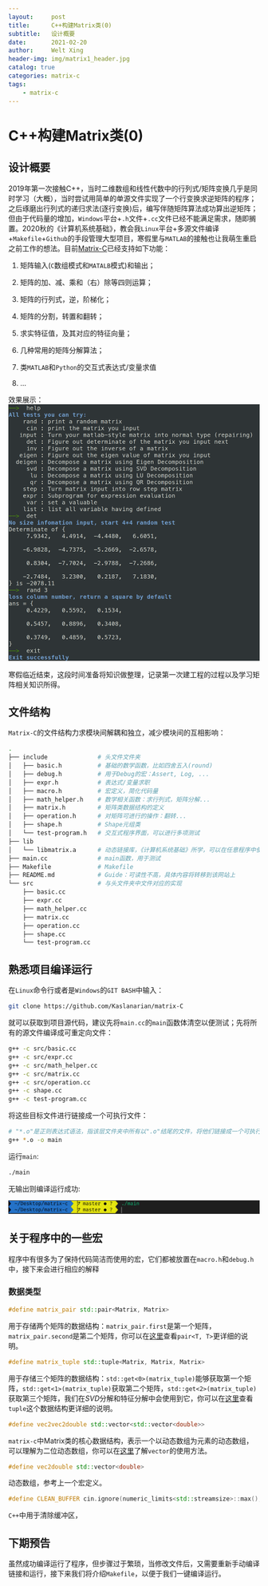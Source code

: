 ```yaml
---
layout:     post
title:      C++构建Matrix类(0)
subtitle:   设计概要
date:       2021-02-20
author:     Welt Xing
header-img: img/matrix1_header.jpg
catalog: true
categories: matrix-c
tags:
    - matrix-c
---
```



# C++构建Matrix类(0)

## 设计概要

2019年第一次接触C++，当时二维数组和线性代数中的行列式/矩阵变换几乎是同时学习（大概），当时尝试用简单的单源文件实现了一个行变换求逆矩阵的程序；之后琢磨出行列式的递归求法(逐行变换)后，编写伴随矩阵算法成功算出逆矩阵；但由于代码量的增加，`Windows`平台+`.h`文件+`.cc`文件已经不能满足需求，随即搁置。2020秋的《计算机系统基础》，教会我`Linux`平台+多源文件编译+`Makefile`+`Github`的手段管理大型项目，寒假里与`MATLAB`的接触也让我萌生重启之前工作的想法。目前[Matrix-C](https://github.com/Kaslanarian/matrix-C)已经支持如下功能：

1. 矩阵输入(`C`数组模式和`MATALB`模式)和输出；

2. 矩阵的加、减、乘和（右）除等四则运算；

3. 矩阵的行列式，逆，阶梯化；

4. 矩阵的分割，转置和翻转；

5. 求实特征值，及其对应的特征向量；

6. 几种常用的矩阵分解算法；

7. 类`MATLAB`和`Python`的交互式表达式/变量求值

8. ...

效果展示：![实现效果](/img/matrix1_1.png)

寒假临近结束，这段时间准备将知识做整理，记录第一次建工程的过程以及学习矩阵相关知识所得。

## 文件结构

`Matrix-C`的文件结构力求模块间解耦和独立，减少模块间的互相影响：

```bash
.
├── include              # 头文件文件夹
│   ├── basic.h          # 基础的数学函数，比如四舍五入(round)
│   ├── debug.h          # 用于Debug的宏：Assert, Log, ...
│   ├── expr.h           # 表达式/变量求职
│   ├── macro.h          # 宏定义，简化代码量
│   ├── math_helper.h    # 数学相关函数：求行列式，矩阵分解...
│   ├── matrix.h         # 矩阵类数据结构的定义
│   ├── operation.h      # 对矩阵可进行的操作：翻转...
│   ├── shape.h          # Shape元组类
│   └── test-program.h   # 交互式程序界面，可以进行多项测试
├── lib
│   └── libmatrix.a      # 动态链接库，《计算机系统基础》所学，可以在任意程序中使用Matrix
├── main.cc              # main函数，用于测试
├── Makefile             # Makefile
├── README.md            # Guide：可读性不高，具体内容将转移到该网站上
└── src                  # 与头文件夹中文件对应的实现
    ├── basic.cc
    ├── expr.cc
    ├── math_helper.cc
    ├── matrix.cc
    ├── operation.cc
    ├── shape.cc
    └── test-program.cc
```

## 熟悉项目编译运行

在`Linux`命令行或者是`Windows`的`GIT BASH`中输入：

```bash
git clone https://github.com/Kaslanarian/matrix-C
```

就可以获取到项目源代码，建议先将`main.cc`的`main`函数体清空以便测试；先将所有的源文件编译成可重定向文件：

```bash
g++ -c src/basic.cc 
g++ -c src/expr.cc 
g++ -c src/math_helper.cc 
g++ -c src/matrix.cc 
g++ -c src/operation.cc 
g++ -c shape.cc 
g++ -c test-program.cc
```

将这些目标文件进行链接成一个可执行文件：

```bash
# "*.o"是正则表达式语法，指该层文件夹中所有以".o"结尾的文件，将他们链接成一个可执行文件main
g++ *.o -o main 
```

运行`main`:

```bash
./main
```

无输出则编译运行成功:

![运行结果](/img/matrix1_2.png)

## 关于程序中的一些宏

程序中有很多为了保持代码简洁而使用的宏，它们都被放置在`macro.h`和`debug.h`中，接下来会进行相应的解释

### 数据类型

```cpp
#define matrix_pair std::pair<Matrix, Matrix>
```

用于存储两个矩阵的数据结构：`matrix_pair.first`是第一个矩阵，`matrix_pair.second`是第二个矩阵，你可以在[这里](https://www.cplusplus.com/reference/utility/pair/)查看`pair<T, T>`更详细的说明。

```cpp
#define matrix_tuple std::tuple<Matrix, Matrix, Matrix>
```

用于存储三个矩阵的数据结构：`std::get<0>(matrix_tuple)`能够获取第一个矩阵，`std::get<1>(matrix_tuple)`获取第二个矩阵，`std::get<2>(matrix_tuple)`获取第三个矩阵，我们在$SVD$分解和特征分解中会使用到它，你可以在[这里](https://www.cplusplus.com/reference/tuple/tuple/)查看`tuple`这个数据结构更详细的说明。

```cpp
#define vec2vec2double std::vector<std::vector<double>>
```

`matrix-c`中Matrix类的核心数据结构，表示一个以动态数组为元素的动态数组，可以理解为二位动态数组，你可以在[这里](https://www.cplusplus.com/reference/vector/vector/)了解`vector`的使用方法。

```cpp
#define vec2double std::vector<double>
```

动态数组，参考上一个宏定义。

```cpp
#define CLEAN_BUFFER cin.ignore(numeric_limits<std::streamsize>::max(), '\n')
```

`C++`中用于清除缓冲区，

## 下期预告

虽然成功编译运行了程序，但步骤过于繁琐，当修改文件后，又需要重新手动编译链接和运行，接下来我们将介绍`Makefile`，以便于我们一键编译运行。

